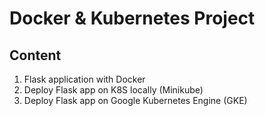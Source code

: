 # Docker & Kubernetes Project

## Content ##
1. Flask application with Docker
2. Deploy Flask app on K8S locally (Minikube)
3. Deploy Flask app on Google Kubernetes Engine (GKE) 
